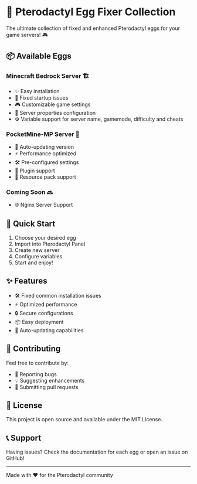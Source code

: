 # 🚀 Pterodactyl Egg Fixer Collection

The ultimate collection of fixed and enhanced Pterodactyl eggs for your game servers! 🎮

## 📦 Available Eggs

### Minecraft Bedrock Server 🏗️
- ✨ Easy installation
- 🎯 Fixed startup issues
- 🎮 Customizable game settings
- 📝 Server properties configuration
- ⚙️ Variable support for server name, gamemode, difficulty and cheats

### PocketMine-MP Server 📱
- 🔄 Auto-updating version
- ⚡ Performance optimized
- 🛠️ Pre-configured settings
- 🔌 Plugin support
- 🎨 Resource pack support

### Coming Soon 🔜
- 🌐 Nginx Server Support

## 🚀 Quick Start

1. Choose your desired egg
2. Import into Pterodactyl Panel
3. Create new server
4. Configure variables
5. Start and enjoy! 

## ✨ Features

- 🛠️ Fixed common installation issues
- ⚡ Optimized performance
- 🔒 Secure configurations
- 📦 Easy deployment
- 🔄 Auto-updating capabilities

## 🤝 Contributing

Feel free to contribute by:
- 🐛 Reporting bugs
- 💡 Suggesting enhancements
- 🔧 Submitting pull requests

## 📝 License

This project is open source and available under the MIT License.

## 📞 Support

Having issues? Check the documentation for each egg or open an issue on GitHub!

---
Made with ❤️ for the Pterodactyl community